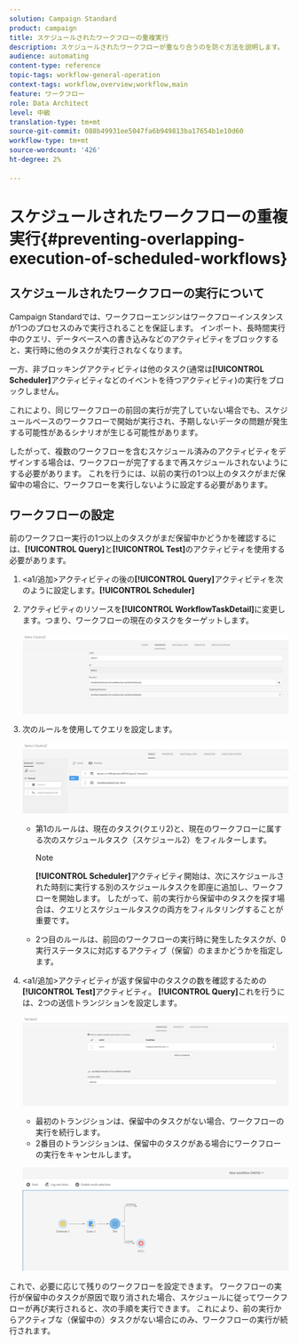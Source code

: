 ```yaml
---
solution: Campaign Standard
product: campaign
title: スケジュールされたワークフローの重複実行
description: スケジュールされたワークフローが重なり合うのを防ぐ方法を説明します。
audience: automating
content-type: reference
topic-tags: workflow-general-operation
context-tags: workflow,overview;workflow,main
feature: ワークフロー
role: Data Architect
level: 中級
translation-type: tm+mt
source-git-commit: 088b49931ee5047fa6b949813ba17654b1e10d60
workflow-type: tm+mt
source-wordcount: '426'
ht-degree: 2%

---
```



# スケジュールされたワークフローの重複実行{#preventing-overlapping-execution-of-scheduled-workflows}

## スケジュールされたワークフローの実行について

Campaign Standardでは、ワークフローエンジンはワークフローインスタンスが1つのプロセスのみで実行されることを保証します。 インポート、長時間実行中のクエリ、データベースへの書き込みなどのアクティビティをブロックすると、実行時に他のタスクが実行されなくなります。

一方、非ブロッキングアクティビティは他のタスク(通常は&#x200B;**[!UICONTROL Scheduler]**&#x200B;アクティビティなどのイベントを待つアクティビティ)の実行をブロックしません。

これにより、同じワークフローの前回の実行が完了していない場合でも、スケジュールベースのワークフローで開始が実行され、予期しないデータの問題が発生する可能性があるシナリオが生じる可能性があります。

したがって、複数のワークフローを含むスケジュール済みのアクティビティをデザインする場合は、ワークフローが完了するまで再スケジュールされないようにする必要があります。 これを行うには、以前の実行の1つ以上のタスクがまだ保留中の場合に、ワークフローを実行しないように設定する必要があります。

## ワークフローの設定

前のワークフロー実行の1つ以上のタスクがまだ保留中かどうかを確認するには、**[!UICONTROL Query]**&#x200B;と&#x200B;**[!UICONTROL Test]**&#x200B;のアクティビティを使用する必要があります。

1. &lt;a1/追加>アクティビティの後の&#x200B;**[!UICONTROL Query]**&#x200B;アクティビティを次のように設定します。**[!UICONTROL Scheduler]**

1. アクティビティのリソースを&#x200B;**[!UICONTROL WorkflowTaskDetail]**&#x200B;に変更します。つまり、ワークフローの現在のタスクをターゲットします。

   ![](assets/scheduled-wkf-resource.png)

1. 次のルールを使用してクエリを設定します。

   ![](assets/scheduled-wkf-query.png)

   * 第1のルールは、現在のタスク(クエリ2)と、現在のワークフローに属する次のスケジュールタスク（スケジュール2）をフィルターします。

      >[!NOTE]
      >
      >**[!UICONTROL Scheduler]**&#x200B;アクティビティ開始は、次にスケジュールされた時刻に実行する別のスケジュールタスクを即座に追加し、ワークフローを開始します。 したがって、前の実行から保留中のタスクを探す場合は、クエリとスケジュールタスクの両方をフィルタリングすることが重要です。

   * 2つ目のルールは、前回のワークフローの実行時に発生したタスクが、0実行ステータスに対応するアクティブ（保留）のままかどうかを指定します。

1. &lt;a1/追加>アクティビティが返す保留中のタスクの数を確認するための&#x200B;**[!UICONTROL Test]**&#x200B;アクティビティ。 **[!UICONTROL Query]**&#x200B;これを行うには、2つの送信トランジションを設定します。

   ![](assets/scheduled-wkf-test.png)

   * 最初のトランジションは、保留中のタスクがない場合、ワークフローの実行を続行します。
   * 2番目のトランジションは、保留中のタスクがある場合にワークフローの実行をキャンセルします。

   ![](assets/scheduled-wkf-workflow.png)

これで、必要に応じて残りのワークフローを設定できます。 ワークフローの実行が保留中のタスクが原因で取り消された場合、スケジュールに従ってワークフローが再び実行されると、次の手順を実行できます。 これにより、前の実行からアクティブな（保留中の）タスクがない場合にのみ、ワークフローの実行が続行されます。
